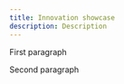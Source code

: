 ```yaml
---
title: Innovation showcase
description: Description
---
```


<p class="text-lead">First paragraph</p>

Second paragraph

